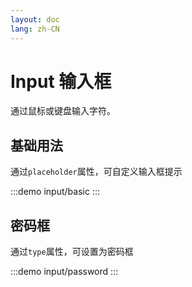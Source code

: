 ```yaml
---
layout: doc
lang: zh-CN
---
```


# Input 输入框

通过鼠标或键盘输入字符。

## 基础用法
通过`placeholder`属性，可自定义输入框提示

:::demo
input/basic
:::

## 密码框
通过`type`属性，可设置为密码框

:::demo
input/password
:::
